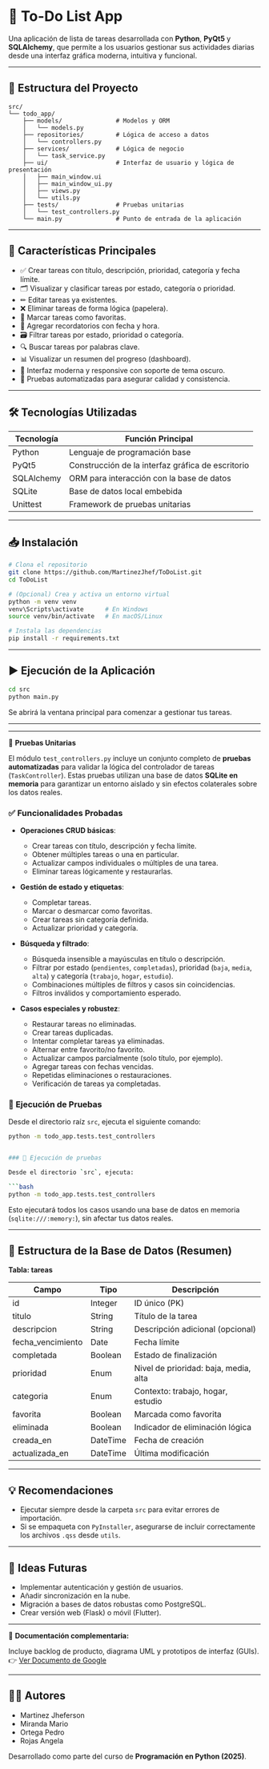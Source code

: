 # 📝 To-Do List App

Una aplicación de lista de tareas desarrollada con **Python**, **PyQt5** y **SQLAlchemy**, que permite a los usuarios gestionar sus actividades diarias desde una interfaz gráfica moderna, intuitiva y funcional.

---

## 📂 Estructura del Proyecto

```
src/
└── todo_app/
    ├── models/               # Modelos y ORM
    │   └── models.py
    ├── repositories/         # Lógica de acceso a datos
    │   └── controllers.py
    ├── services/             # Lógica de negocio
    │   └── task_service.py
    ├── ui/                   # Interfaz de usuario y lógica de presentación
    │   ├── main_window.ui
    │   ├── main_window_ui.py
    │   ├── views.py
    │   └── utils.py
    ├── tests/                # Pruebas unitarias
    │   └── test_controllers.py
    └── main.py               # Punto de entrada de la aplicación
```

---

## 🚀 Características Principales

- ✅ Crear tareas con título, descripción, prioridad, categoría y fecha límite.
- 🗂 Visualizar y clasificar tareas por estado, categoría o prioridad.
- ✏ Editar tareas ya existentes.
- ❌ Eliminar tareas de forma lógica (papelera).
- 📌 Marcar tareas como favoritas.
- 🔔 Agregar recordatorios con fecha y hora.
- 🗃 Filtrar tareas por estado, prioridad o categoría.
- 🔍 Buscar tareas por palabras clave.
- 📊 Visualizar un resumen del progreso (dashboard).
- 🎨 Interfaz moderna y responsive con soporte de tema oscuro.
- 🧪 Pruebas automatizadas para asegurar calidad y consistencia.

---

## 🛠 Tecnologías Utilizadas

| Tecnología   | Función Principal                                 |
|--------------|---------------------------------------------------|
| Python       | Lenguaje de programación base                     |
| PyQt5        | Construcción de la interfaz gráfica de escritorio |
| SQLAlchemy   | ORM para interacción con la base de datos         |
| SQLite       | Base de datos local embebida                      |
| Unittest     | Framework de pruebas unitarias                    |

---

## 📥 Instalación

```bash
# Clona el repositorio
git clone https://github.com/MartinezJhef/ToDoList.git
cd ToDoList

# (Opcional) Crea y activa un entorno virtual
python -m venv venv
venv\Scripts\activate      # En Windows
source venv/bin/activate   # En macOS/Linux

# Instala las dependencias
pip install -r requirements.txt
```

---

## ▶ Ejecución de la Aplicación

```bash
cd src
python main.py
```

Se abrirá la ventana principal para comenzar a gestionar tus tareas.

---

---

🧪 **Pruebas Unitarias**

El módulo `test_controllers.py` incluye un conjunto completo de **pruebas automatizadas** para validar la lógica del controlador de tareas (`TaskController`). Estas pruebas utilizan una base de datos **SQLite en memoria** para garantizar un entorno aislado y sin efectos colaterales sobre los datos reales.

### ✅ Funcionalidades Probadas

- **Operaciones CRUD básicas**:
  - Crear tareas con título, descripción y fecha límite.
  - Obtener múltiples tareas o una en particular.
  - Actualizar campos individuales o múltiples de una tarea.
  - Eliminar tareas lógicamente y restaurarlas.

- **Gestión de estado y etiquetas**:
  - Completar tareas.
  - Marcar o desmarcar como favoritas.
  - Crear tareas sin categoría definida.
  - Actualizar prioridad y categoría.

- **Búsqueda y filtrado**:
  - Búsqueda insensible a mayúsculas en título o descripción.
  - Filtrar por estado (`pendientes`, `completadas`), prioridad (`baja`, `media`, `alta`) y categoría (`trabajo`, `hogar`, `estudio`).
  - Combinaciones múltiples de filtros y casos sin coincidencias.
  - Filtros inválidos y comportamiento esperado.

- **Casos especiales y robustez**:
  - Restaurar tareas no eliminadas.
  - Crear tareas duplicadas.
  - Intentar completar tareas ya eliminadas.
  - Alternar entre favorito/no favorito.
  - Actualizar campos parcialmente (solo título, por ejemplo).
  - Agregar tareas con fechas vencidas.
  - Repetidas eliminaciones o restauraciones.
  - Verificación de tareas ya completadas.

### 📌 Ejecución de Pruebas

Desde el directorio raíz `src`, ejecuta el siguiente comando:

```bash
python -m todo_app.tests.test_controllers


### 📌 Ejecución de pruebas

Desde el directorio `src`, ejecuta:

```bash
python -m todo_app.tests.test_controllers
```

Esto ejecutará todos los casos usando una base de datos en memoria (`sqlite:///:memory:`), sin afectar tus datos reales.

---


## 🧱 Estructura de la Base de Datos (Resumen)

**Tabla: tareas**

| Campo         | Tipo     | Descripción                            |
|---------------|----------|----------------------------------------|
| id            | Integer  | ID único (PK)                          |
| titulo        | String   | Título de la tarea                     |
| descripcion   | String   | Descripción adicional (opcional)       |
| fecha_vencimiento | Date | Fecha límite                           |
| completada    | Boolean  | Estado de finalización                 |
| prioridad     | Enum     | Nivel de prioridad: baja, media, alta  |
| categoria     | Enum     | Contexto: trabajo, hogar, estudio      |
| favorita      | Boolean  | Marcada como favorita                  |
| eliminada     | Boolean  | Indicador de eliminación lógica        |
| creada_en     | DateTime | Fecha de creación                      |
| actualizada_en| DateTime | Última modificación                    |

---

## 💡 Recomendaciones

- Ejecutar siempre desde la carpeta `src` para evitar errores de importación.
- Si se empaqueta con `PyInstaller`, asegurarse de incluir correctamente los archivos `.qss` desde `utils`.

---

## 🚧 Ideas Futuras

- Implementar autenticación y gestión de usuarios.
- Añadir sincronización en la nube.
- Migración a bases de datos robustas como PostgreSQL.
- Crear versión web (Flask) o móvil (Flutter).

---

📄 **Documentación complementaria:**  

Incluye backlog de producto, diagrama UML y prototipos de interfaz (GUIs).  
👉 [Ver Documento de Google](https://docs.google.com/document/d/1UynbmVAwto1EdwsyijpDJ8e8eBIqFVwrLXx9mPvTj5c/edit?usp=sharing)

---

## 👨‍💻 Autores

- Martinez Jheferson  
- Miranda Mario  
- Ortega Pedro  
- Rojas Angela  

Desarrollado como parte del curso de **Programación en Python (2025)**.
